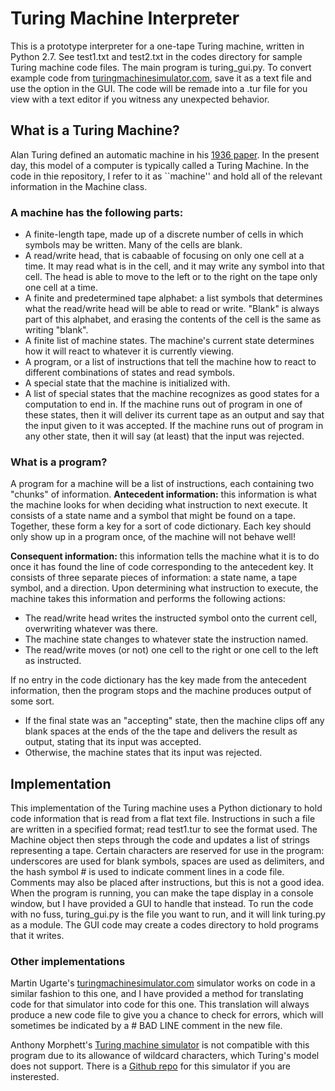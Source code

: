 # Turing Machine Interpreter

This is a prototype interpreter for a one-tape Turing machine, written in Python 2.7.  See test1.txt and test2.txt in the codes directory for sample Turing machine code files.  The main program is turing_gui.py.  To convert example code from [turingmachinesimulator.com](https://turingmachinesimulator.com/), save it as a text file and use the option in the GUI.  The code will be remade into a .tur file for you view with a text editor if you witness any unexpected behavior.

## What is a Turing Machine?

Alan Turing defined an automatic machine in his [1936 paper](https://www.cs.virginia.edu/~robins/Turing_Paper_1936.pdf).  In the present day, this model of a computer is typically called a Turing Machine.  In the code in thie repository, I refer to it as ``machine'' and hold all of the relevant information in the Machine class.

### A machine has the following parts:
* A finite-length tape, made up of a discrete number of cells in which symbols may be written.  Many of the cells are blank.
* A read/write head, that is cabaable of focusing on only one cell at a time.  It may read what is in the cell, and it may write any symbol into that cell.  The head is able to move to the left or to the right on the tape only one cell at a time.
* A finite and predetermined tape alphabet: a list symbols that determines what the read/write head will be able to read or write.  "Blank" is always part of this alphabet, and erasing the contents of the cell is the same as writing "blank".
* A finite list of machine states.  The machine's current state determines how it will react to whatever it is currently viewing.
* A program, or a list of instructions that tell the machine how to react to different combinations of states and read symbols.
* A special state that the machine is initialized with.
* A list of special states that the machine recognizes as good states for a computation to end in.  If the machine runs out of program in one of these states, then it will deliver its current tape as an output and say that the input given to it was accepted.  If the machine runs out of program in any other state, then it will say (at least) that the input was rejected.

### What is a program?
A program for a machine will be a list of instructions, each containing two "chunks" of information.
**Antecedent information:** this information is what the machine looks for when deciding what instruction to next execute.  It consists of a state name and a symbol that might be found on a tape.  Together, these form a key for a sort of code dictionary.  Each key should only show up in a program once, of the machine will not behave well!

**Consequent information:** this information tells the machine what it is to do once it has found the line of code corresponding to the antecedent key.  It consists of three separate pieces of information: a state name, a tape symbol, and a direction.  Upon determining what instruction to execute, the machine takes this information and performs the following actions:

* The read/write head writes the instructed symbol onto the current cell, overwriting whatever was there.
* The machine state changes to whatever state the instruction named.
* The read/write moves (or not) one cell to the right or one cell to the left as instructed.

If no entry in the code dictionary has the key made from the antecedent information, then the program stops and the machine produces output of some sort.

* If the final state was an "accepting" state, then the machine clips off any blank spaces at the ends of the the tape and delivers the result as output, stating that its input was accepted.
* Otherwise, the machine states that its input was rejected.

## Implementation
This implementation of the Turing machine uses a Python dictionary to hold code information that is read from a flat text file.  Instructions in such a file are written in a specified format; read test1.tur to see the format used.  The Machine object then steps through the code and updates a list of strings representing a tape.  Certain characters are reserved for use in the program: underscores are used for blank symbols, spaces are used as delimiters, and the hash symbol # is used to indicate comment lines in a code file.  Comments may also be placed after instructions, but this is not a good idea.  When the program is running, you can make the tape display in a console window, but I have provided a GUI to handle that instead.  To run the code with no fuss, turing_gui.py is the file you want to run, and it will link turing.py as a module.  The GUI code may create a codes directory to hold programs that it writes.

### Other implementations

Martin Ugarte's [turingmachinesimulator.com](https://turingmachinesimulator.com/) simulator works on code in a similar fashion to this one, and I have provided a method for translating code for that simulator into code for this one.  This translation will always produce a new code file to give you a chance to check for errors, which will sometimes be indicated by a # BAD LINE comment in the new file.

Anthony Morphett's [Turing machine simulator](http://morphett.info/turing/turing.html) is not compatible with this program due to its allowance of wildcard characters, which Turing's model does not support.  There is a [Github repo](https://github.com/awmorp/jsturing) for this simulator if you are insterested.
